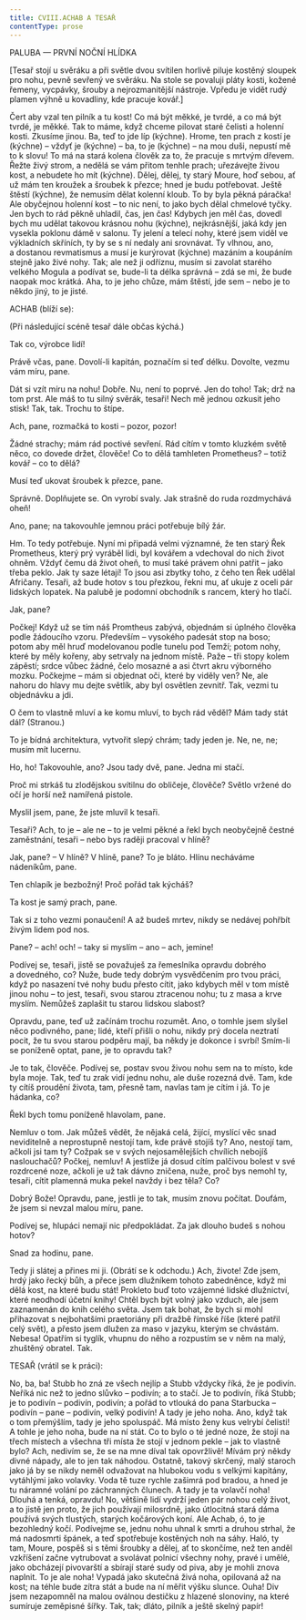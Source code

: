 ```yaml
---
title: CVIII.ACHAB A TESAŘ
contentType: prose
---
```


PALUBA — PRVNÍ NOČNÍ HLÍDKA

\[Tesař stojí u svěráku a při světle dvou svítilen horlivě piluje kostěný sloupek pro nohu, pevně sevřený ve svěráku. Na stole se povaluji pláty kosti, kožené řemeny, vycpávky, šrouby a nejrozmanitější nástroje. Vpředu je vidět rudý plamen výhně u kovadliny, kde pracuje kovář.\]

Čert aby vzal ten pilník a tu kost! Co má být měkké, je tvrdé, a co má být tvrdé, je měkké. Tak to máme, když chceme pilovat staré čelisti a holenní kosti. Zkusíme jinou. Ba, teď to jde líp (kýchne). Hrome, ten prach z kostí je (kýchne) – vždyť je (kýchne) – ba, to je (kýchne) – na mou duši, nepustí mě to k slovu! To má na stará kolena člověk za to, že pracuje s mrtvým dřevem. Řežte živý strom, a nedělá se vám přitom tenhle prach; uřezávejte živou kost, a nebudete ho mít (kýchne). Dělej, dělej, ty starý Moure, hoď sebou, ať už mám ten kroužek a šroubek k přezce; hned je budu potřebovat. Ještě štěstí (kýchne), že nemusím dělat kolenní kloub. To by byla pěkná páračka! Ale obyčejnou holenní kost – to nic není, to jako bych dělal chmelové tyčky. Jen bych to rád pěkně uhladil, čas, jen čas! Kdybych jen měl čas, dovedl bych mu udělat takovou krásnou nohu (kýchne), nejkrásnější, jaká kdy jen vysekla poklonu dámě v salonu. Ty jelení a telecí nohy, které jsem viděl ve výkladních skříních, ty by se s ní nedaly ani srovnávat. Ty vlhnou, ano, a dostanou revmatismus a musí je kurýrovat (kýchne) mazáním a koupáním stejně jako živé nohy. Tak; ale než ji odříznu, musím si zavolat starého velkého Mogula a podívat se, bude-li ta délka správná – zdá se mi, že bude naopak moc krátká. Aha, to je jeho chůze, mám štěstí, jde sem – nebo je to někdo jiný, to je jisté.

ACHAB (blíží se):

(Při následující scéně tesař dále občas kýchá.)

Tak co, výrobce lidí!

Právě včas, pane. Dovolí-li kapitán, poznačím si teď délku. Dovolte, vezmu vám míru, pane.

Dát si vzít míru na nohu! Dobře. Nu, není to poprvé. Jen do toho! Tak; drž na tom prst. Ale máš to tu silný svěrák, tesaři! Nech mě jednou ozkusit jeho stisk! Tak, tak. Trochu to štípe.

Ach, pane, rozmačká to kosti – pozor, pozor!

Žádné strachy; mám rád poctivé sevření. Rád cítím v tomto kluzkém světě něco, co dovede držet, člověče! Co to dělá tamhleten Prometheus? – totiž kovář – co to dělá?

Musí teď ukovat šroubek k přezce, pane.

Správně. Doplňujete se. On vyrobí svaly. Jak strašně do ruda rozdmychává oheň!

Ano, pane; na takovouhle jemnou práci potřebuje bílý žár.

Hm. To tedy potřebuje. Nyní mi připadá velmi významné, že ten starý Řek Prometheus, který prý vyráběl lidi, byl kovářem a vdechoval do nich život ohněm. Vždyť čemu dá život oheň, to musí také právem ohni patřit – jako třeba peklo. Jak ty saze létají! To jsou asi zbytky toho, z čeho ten Řek udělal Afričany. Tesaři, až bude hotov s tou přezkou, řekni mu, ať ukuje z oceli pár lidských lopatek. Na palubě je podomní obchodník s rancem, který ho tlačí.

Jak, pane?

Počkej! Když už se tím náš Promtheus zabývá, objednám si úplného člověka podle žádoucího vzoru. Především – vysokého padesát stop na boso; potom aby měl hruď modelovanou podle tunelu pod Temží; potom nohy, které by měly kořeny, aby setrvaly na jednom místě. Paže – tři stopy kolem zápěstí; srdce vůbec žádné, čelo mosazné a asi čtvrt akru výborného mozku. Počkejme – mám si objednat oči, které by viděly ven? Ne, ale nahoru do hlavy mu dejte světlík, aby byl osvětlen zevnitř. Tak, vezmi tu objednávku a jdi.

O čem to vlastně mluví a ke komu mluví, to bych rád věděl? Mám tady stát dál? (Stranou.)

To je bídná architektura, vytvořit slepý chrám; tady jeden je. Ne, ne, ne; musím mít lucernu.

Ho, ho! Takovouhle, ano? Jsou tady dvě, pane. Jedna mi stačí.

Proč mi strkáš tu zlodějskou svítilnu do obličeje, člověče? Světlo vržené do očí je horší než namířená pistole.

Myslil jsem, pane, že jste mluvil k tesaři.

Tesaři? Ach, to je – ale ne – to je velmi pěkné a řekl bych neobyčejně čestné zaměstnání, tesaři – nebo bys raději pracoval v hlíně?

Jak, pane? – V hlíně? V hlíně, pane? To je bláto. Hlínu necháváme nádeníkům, pane.

Ten chlapík je bezbožný! Proč pořád tak kýcháš?

Ta kost je samý prach, pane.

Tak si z toho vezmi ponaučení! A až budeš mrtev, nikdy se nedávej pohřbít živým lidem pod nos.

Pane? – ach! och! – taky si myslím – ano – ach, jemine!

Podívej se, tesaři, jistě se považuješ za řemeslníka opravdu dobrého a dovedného, co? Nuže, bude tedy dobrým vysvědčením pro tvou práci, když po nasazení tvé nohy budu přesto cítit, jako kdybych měl v tom místě jinou nohu – to jest, tesaři, svou starou ztracenou nohu; tu z masa a krve myslím. Nemůžeš zaplašit tu starou lidskou slabost?

Opravdu, pane, teď už začínám trochu rozumět. Ano, o tomhle jsem slyšel něco podivného, pane; lidé, kteří přišli o nohu, nikdy prý docela neztratí pocit, že tu svou starou podpěru mají, ba někdy je dokonce i svrbí! Smím-li se poníženě optat, pane, je to opravdu tak?

Je to tak, člověče. Podívej se, postav svou živou nohu sem na to místo, kde byla moje. Tak, teď tu zrak vidí jednu nohu, ale duše rozezná dvě. Tam, kde ty cítíš proudění života, tam, přesně tam, navlas tam je cítím i já. To je hádanka, co?

Řekl bych tomu poníženě hlavolam, pane.

Nemluv o tom. Jak můžeš vědět, že nějaká celá, žijící, myslící věc snad neviditelně a neprostupně nestojí tam, kde právě stojíš ty? Ano, nestojí tam, ačkoli jsi tam ty? Cožpak se v svých nejosamělejších chvílích nebojíš naslouchačů? Počkej, nemluv! A jestliže já dosud cítím palčivou bolest v své rozdrcené noze, ačkoli je už tak dávno zničena, nuže, proč bys nemohl ty, tesaři, cítit plamenná muka pekel navždy i bez těla? Co?

Dobrý Bože! Opravdu, pane, jestli je to tak, musím znovu počítat. Doufám, že jsem si nevzal malou míru, pane.

Podívej se, hlupáci nemají nic předpokládat. Za jak dlouho budeš s nohou hotov?

Snad za hodinu, pane.

Tedy ji slátej a přines mi ji. (Obrátí se k odchodu.) Ach, živote! Zde jsem, hrdý jako řecký bůh, a přece jsem dlužníkem tohoto zabedněnce, když mi dělá kost, na které budu stát! Prokleto buď toto vzájemné lidské dlužnictví, které neodhodí účetní knihy! Chtěl bych být volný jako vzduch, ale jsem zaznamenán do knih celého světa. Jsem tak bohat, že bych si mohl přihazovat s nejbohatšími praetoriány při dražbě římské říše (které patřil celý svět), a přesto jsem dlužen za maso v jazyku, kterým se chvástám. Nebesa! Opatřím si tyglík, vhupnu do něho a rozpustím se v něm na malý, zhuštěný obratel. Tak.

TESAŘ (vrátil se k práci):

No, ba, ba! Stubb ho zná ze všech nejlíp a Stubb vždycky říká, že je podivín. Neříká nic než to jedno slůvko – podivín; a to stačí. Je to podivín, říká Stubb; je to podivín – podivín, podivín; a pořád to vtlouká do pana Starbucka – podivín – pane – podivín, velký podivín! A tady je jeho noha. Ano, když tak o tom přemýšlím, tady je jeho spoluspáč. Má místo ženy kus velrybí čelisti! A tohle je jeho noha, bude na ní stát. Co to bylo o té jedné noze, že stojí na třech místech a všechna tři místa že stojí v jednom pekle – jak to vlastně bylo? Ach, nedivím se, že se na mne díval tak opovržlivě! Mívám prý někdy divné nápady, ale to jen tak náhodou. Ostatně, takový skrčený, malý staroch jako já by se nikdy neměl odvažovat na hlubokou vodu s velkými kapitány, vytáhlými jako volavky. Voda tě tuze rychle zašimrá pod bradou, a hned je tu náramné volání po záchranných člunech. A tady je ta volavčí noha! Dlouhá a tenká, opravdu! No, většině lidí vydrží jeden pár nohou celý život, a to jistě jen proto, že jich používají milosrdně, jako útlocitná stará dáma používá svých tlustých, starých kočárových koní. Ale Achab, ó, to je bezohledný kočí. Podívejme se, jednu nohu uhnal k smrti a druhou strhal, že má nadosmrti špánek, a teď spotřebuje kostěných noh na sáhy. Haló, ty tam, Moure, pospěš si s těmi šroubky a dělej, ať to skončíme, než ten anděl vzkříšení začne vytrubovat a svolávat polnicí všechny nohy, pravé i umělé, jako obcházejí pivovarští a sbírají staré sudy od piva, aby je mohli znova naplnit. To je ale noha! Vypadá jako skutečná živá noha, opilovaná až na kost; na téhle bude zítra stát a bude na ní měřit výšku slunce. Ouha! Div jsem nezapomněl na malou oválnou destičku z hlazené slonoviny, na které sumíruje zeměpisné šířky. Tak, tak; dláto, pilník a ještě skelný papír!
